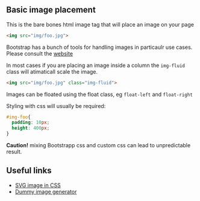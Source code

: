 
## Basic image placement

This is the bare bones html image tag that will place an image on your page

```html
<img src="img/foo.jpg">
```

Bootstrap has a bunch of tools for handling images in particaulr use cases. Please consult the [website](https://getbootstrap.com/docs/4.1/content/images/)

In most cases if you are placing an image inside a column the `img-fluid` class will atimaticall scale the image.

```html
<img src="img/foo.jpg" class="img-fluid">
```

Images can be floated using the float class, eg `float-left` and `float-right`

Styling with css will usually be required:

```css
#img-foo{
  padding: 10px;
  height: 400px;
}
```

**Caution!** mixing Bootstrapp css and custom css can lead to unpredictable result.

## Useful links

* [SVG image in CSS](https://css-tricks.com/using-svg/)
* [Dummy image generator](https://dummyimage.com/)